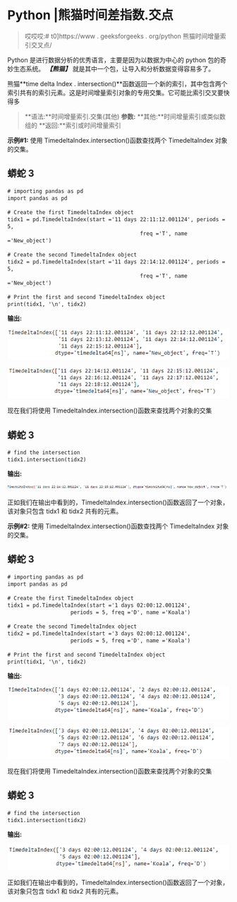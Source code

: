 # Python |熊猫时间差指数.交点

> 哎哎哎:# t0]https://www . geeksforgeeks . org/python 熊猫时间增量索引交叉点/

Python 是进行数据分析的优秀语言，主要是因为以数据为中心的 python 包的奇妙生态系统。 ***【熊猫】*** 就是其中一个包，让导入和分析数据变得容易多了。

熊猫**time delta Index . intersection()**函数返回一个新的索引，其中包含两个索引共有的索引元素。这是时间增量索引对象的专用交集。它可能比索引交叉要快得多

> **语法:**时间增量索引.交集(其他)
> **参数:**
> **其他:**时间增量索引或类似数组的
> **返回:**索引或时间增量索引

**示例#1:** 使用 TimedeltaIndex.intersection()函数查找两个 TimedeltaIndex 对象的交集。

## 蟒蛇 3

```
# importing pandas as pd
import pandas as pd

# Create the first TimedeltaIndex object
tidx1 = pd.TimedeltaIndex(start ='11 days 22:11:12.001124', periods = 5,
                                          freq ='T', name ='New_object')

# Create the second TimedeltaIndex object
tidx2 = pd.TimedeltaIndex(start ='11 days 22:14:12.001124', periods = 5,
                                          freq ='T', name ='New_object')

# Print the first and second TimedeltaIndex object
print(tidx1, '\n', tidx2)
```

**输出:**

![](img/49bf178b98a09bb545cd50bb44fdf167.png)

![](img/5554ed30011a4f9efb9e40e4aea02708.png)

现在我们将使用 TimedeltaIndex.intersection()函数来查找两个对象的交集

## 蟒蛇 3

```
# find the intersection
tidx1.intersection(tidx2)
```

**输出:**

![](img/5cebf73ff0cd2e9c6a2e8412de0dbc34.png)

正如我们在输出中看到的，TimedeltaIndex.intersection()函数返回了一个对象，该对象只包含 tidx1 和 tidx2 共有的元素。

**示例#2:** 使用 TimedeltaIndex.intersection()函数查找两个 TimedeltaIndex 对象的交集。

## 蟒蛇 3

```
# importing pandas as pd
import pandas as pd

# Create the first TimedeltaIndex object
tidx1 = pd.TimedeltaIndex(start ='1 days 02:00:12.001124',
                    periods = 5, freq ='D', name ='Koala')

# Create the second TimedeltaIndex object
tidx2 = pd.TimedeltaIndex(start ='3 days 02:00:12.001124',
                    periods = 5, freq ='D', name ='Koala')

# Print the first and second TimedeltaIndex object
print(tidx1, '\n', tidx2)
```

**输出:**

![](img/4b1498214e3c6e8c3ca75b1dc780223c.png)

![](img/6a341c39cdcb2a0d568cc9cae555ccaf.png)

现在我们将使用 TimedeltaIndex.intersection()函数来查找两个对象的交集

## 蟒蛇 3

```
# find the intersection
tidx1.intersection(tidx2)
```

**输出:**

![](img/0e60f8d12180b69ce2e0c78868d8ac58.png)

正如我们在输出中看到的，TimedeltaIndex.intersection()函数返回了一个对象，该对象只包含 tidx1 和 tidx2 共有的元素。